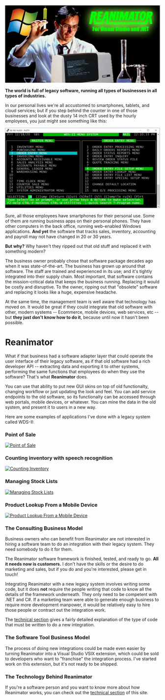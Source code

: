 ![Reanimator gloss](/images/ReanimatorGloss.jpg)

**The world is full of legacy software, running all types of businesses in all types of industries.**

In our personal lives we're all accustomed to smartphones, tablets, and cloud services; but if you step behind the counter in one of those businesses and look at the dusty 14 inch CRT used by the hourly employees, you just might see something like this:

![WDS-II screen capture](/images/WDS_II_example.jpg)

Sure, all those employees have smartphones for their personal use.  Some of them are running business apps on their personal phones.  They have other computers in the back office, running web-enabled Windows applications.  **And yet** the software that tracks sales, inventory, accounting and payroll may not have changed in 20 or 30 years.

**But why?**  Why haven't they ripped out that old stuff and replaced it with something modern?

The business owner probably chose that software package decades ago when it was state-of-the-art.  The business has grown up around that software.  The staff are trained and experienced in its use; and it's tightly integrated into their supply chain.  Most important, that software contains the mission-critical data that keeps the business running.  Replacing it would be costly and disruptive.  To the owner, ripping out that "obsolete" software and replacing it looks like a huge, expensive headache.

At the same time, the management team is well aware that technology has moved on.  It would be great if they could integrate that old software with other, modern systems -- Ecommerce, mobile devices, web services, etc -- but **they just don't know how to do it**, because until now it hasn't been possible.

# Reanimator

What if that business had a software adapter layer that could operate the user interface of their legacy software, as if that old software had a rich developer API -- extracting data and exporting it to other systems, performing the same functions that employees do when they use the software?  That's what **Reanimator** does.

You can use that ability to put new GUI skins on top of old functionalty, changing workflow or just updating the look and feel.  You can add service endpoints to the old software, so its functionalty can be accessed through web portals, mobile devices, or whatever.  You can mine the data in the old system, and present it to users in a new way.

Here are some examples of applications I've done with a legacy system called WDS-II:

### Point of Sale

[![Point of Sale](http://img.youtube.com/vi/3t3N_ouGeCk/0.jpg)](http://www.youtube.com/watch?v=3t3N_ouGeCk "Point of Sale")

### Counting inventory with speech recognition

[![Counting Inventory](http://img.youtube.com/vi/ziy9DvCxrRc/0.jpg)](http://www.youtube.com/watch?v=ziy9DvCxrRc "Counting Inventory")

### Managing Stock Lists

[![Managing Stock Lists](http://img.youtube.com/vi/2bcLmyh1NrA/0.jpg)](http://www.youtube.com/watch?v=2bcLmyh1NrA "Managing Stock Lists")

### Product Lookup From a Mobile Device

[![Product Lookup From a Mobile Device](http://img.youtube.com/vi/tah2IuiGp5Q/0.jpg)](http://www.youtube.com/watch?v=tah2IuiGp5Q "Product Lookup From a Mobile Device")

### The Consulting Business Model

Business owners who can benefit from Reanimator are not interested in hiring a software team to do an integration with their legacy system.  They need somebody to do it for them.

The Reanimator software framework is finished, tested, and ready to go.  **All it needs now is customers.**  I don't have the skills or the desire to do marketing and sales, but if you do and you're interested, please get in touch!

Integrating Reanimator with a new legacy system involves writing some code, but it does **not** require the people writing that code to know all the details of the framework underneath.  They only need to be competent with .NET and C#.  If a marketing team were able to generate enough business to require more development manpower, it would be relatively easy to hire those people or contract out the integration work.

The [technical section](technical.md) gives a fairly detailed explanation of the type of code that must be written to do a new integration.

### The Software Tool Business Model

The process of doing new integrations could be made even easier by turning Reanimator into a Visual Studio VSIX extension, which could be sold to developers who want to "franchise" the integration process.  I've started work on this extension, but it's not ready to be shipped.

### The Technology Behind Reanimator

If you're a software person and you want to know more about how Reanimator works, you can check out the [technical section](technical.md) of this site.

